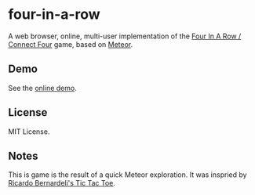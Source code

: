 four-in-a-row
=============
A web browser, online, multi-user implementation of the
[Four In A Row / Connect Four](http://en.wikipedia.org/wiki/Connect_Four) 
game, based on [Meteor](http://www.meteor.com).


## Demo

See the [online demo](http://four-in-a-row.meteor.com).


## License

MIT License.

## Notes

This is game is the result of a quick Meteor exploration. It was inspried by [Ricardo Bernardeli's Tic Tac Toe](https://github.com/bernardeli/tictactoe).